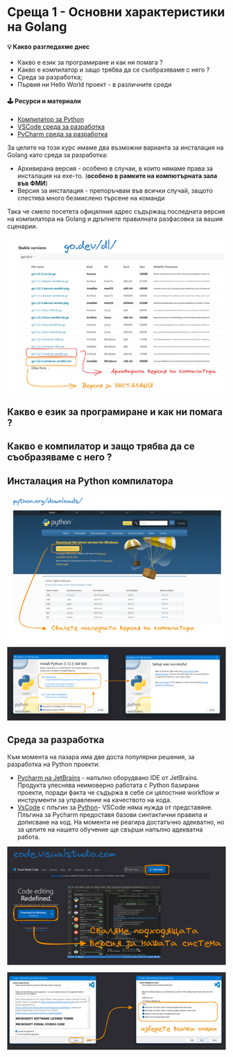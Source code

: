 # Среща 1 - Основни характеристики на Golang

#### 💡 Какво разгледахме днес
- Какво е език за програмиране и как ни помага ?
- Какво е компилатор и защо трябва да се съобразяваме с него ?
- Среда за разработка;
- Първия ни Hello World проект - в различните среди

#### 🕹️ Ресурси и материали
- [Компилатор за Python](https://www.python.org/downloads/)
- [VSCode среда за разработка](https://code.visualstudio.com/)
- [PyCharm среда за разработка](https://www.jetbrains.com/pycharm/download/)


За целите на този курс имаме два възможни варианта за инсталация на Golang като среда за разработка:
- Архивирана версия - особено в случаи, в които нямаме права за инсталация на exe-то. (**особено в рамките на компютърната зала във ФМИ**)
- Версия за инсталация - препоръчвам във всички случай, защото спестява много безмислено търсене на команди

Така че смело посетета офицялния адрес съдържащ последната версия на компилатора на Golang и дръпнете правилната разфасовка за вашия сценарии.

![](@imgs/2024-05-10-20-13-56.png)

## Какво е език за програмиране и как ни помага ?


## Какво е компилатор и защо трябва да се съобразяваме с него ?

 
## Инсталация на Python компилатора
 
![](2024-05-28-16-03-39.png)

![](2024-05-28-16-14-19.png)


## Среда за разработка

Към момента на пазара има две доста популярни решения, за разработка на Python проекти:
- [Pycharm на JetBrains](https://www.jetbrains.com/go/) - напълно оборудвано IDE от JetBrains. Продукта улеснява неимоверно работата с Python базирани проекти, поради факта че съдържа в себе си цялостния workflow и инструменти за управление на качеството на кода.
- [VsCode](https://code.visualstudio.com/) с плъгин за [Python](https://marketplace.visualstudio.com/items?itemName=ms-python.python)- VSCode няма нужда от представяне. Плъгина за Pycharm предоставя базови синтактични правила и дописване на код. На моменти не реагира достатъчно адекватно, но за целите на нашето обучение ще свърши напълно адекватна работа.


![](2024-05-28-14-11-31.png)


![](2024-05-28-14-16-37.png)



<!-- ### Как да си направим нов проект в VS Code

След като инсталираме нашия Python компилатор можем да създадем задължителния ни Hello World проект. За тази цел ще си създадем една нова директория, в която ще разпишем нашия код. Ако не сте го направили сега е момента да се запознаете с нашия стартов проект, с които ще разгледаме основите на езика. 

![](@imgs/2024-05-10-20-40-14.png)

Като за начало ще започнем с най-елементарния код, за който можем да се сетим. Go е основно процедурен език за програмиране и както повечето такива задължително трябва да инициализираме **main функция** , от която стартира нашето приложение.

![](@imgs/2024-05-10-20-47-30.png)

Няколко особености:
- имаме само една единствена функция main - в рамките на нашия проект.
- всички функции се записват с ключовата дума **func**

### Да визуализираме малко текст

За да работим с входно изходни потоци от данни е необходимо да използваме **ПАКЕТ от функционалности**, част от **стандартната библиотека** на езика. За референция и бъдещи справки, можете да посетите [този линк](https://pkg.go.dev/std) и да видите всички вградени функционалности в Go.

![](@imgs/2024-05-10-20-59-06.png)

Името на пакета е малко странно и то е **fmt** - което е съкращение от формат. Някой от имената на пакетите, са меко казано странни, но бързо се свиква. 
За да добавим пакет към файла ползваме командата **import** и името на пакета. 

![](@imgs/2024-05-10-21-04-06.png)

За да визуализираме какъвто и да е текст, числа и прочие данни ползваме функцията **Print** която е част от пакета. 

![](@imgs/2024-05-10-21-09-52.png)

Две важно особености:
- Go е доста ориентиран към конвенциите - тоест ако пишете кода по определен начин, се случват специфични неща без да е необходимо да ползвате специални или ключови думи. В този случай главните букви в имената на функциите не са за красота а те имат доста специфично влияние върху кода.
- Go се стреми да опростява част от операциите. Поради тази причина класическата точка и запетая е премахната, като оператор за край на даден израз. -->